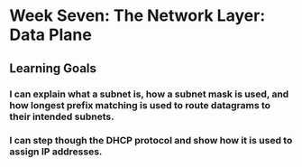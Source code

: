# Week Seven: The Network Layer: Data Plane

## Learning Goals

### I can explain what a subnet is, how a subnet mask is used, and how longest prefix matching is used to route datagrams to their intended subnets.

### I can step though the DHCP protocol and show how it is used to assign IP addresses.